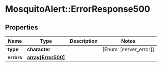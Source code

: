 # MosquitoAlert::ErrorResponse500


## Properties
Name | Type | Description | Notes
------------ | ------------- | ------------- | -------------
**type** | **character** |  | [Enum: [server_error]] 
**errors** | [**array[Error500]**](Error500.md) |  | 


